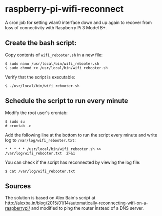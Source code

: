 # raspberry-pi-wifi-reconnect

A cron job for setting wlan0 interface down and up again to recover from loss of connectivity with Raspberry Pi 3 Model B+.

## Create the bash script:

Copy contents of `wifi_rebooter.sh` in a new file:

```
$ sudo nano /usr/local/bin/wifi_rebooter.sh
$ sudo chmod +x /usr/local/bin/wifi_rebooter.sh
```

Verify that the script is executable:

```
$ ./usr/local/bin/wifi_rebooter.sh
```

## Schedule the script to run every minute

Modify the root user's crontab:

```
$ sudo su
# crontab -e
```

Add the following line at the bottom to run the script every minute and write log to `/var/log/wifi_rebooter.txt`:

```
* * * * * /usr/local/bin/wifi_rebooter.sh >> /var/log/wifi_rebooter.txt  2>&1
```

You can check if the script has reconnected by viewing the log file:

```
$ cat /var/log/wifi_rebooter.txt
```


## Sources

The solution is based on Alex Bain's script at http://alexba.in/blog/2015/01/14/automatically-reconnecting-wifi-on-a-raspberrypi/ and modified to ping the router instead of a DNS server.
